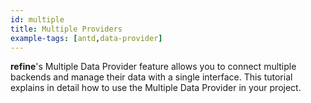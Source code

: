 ```yaml
---
id: multiple
title: Multiple Providers
example-tags: [antd,data-provider]
---
```


**refine**'s Multiple Data Provider feature allows you to connect multiple backends and manage their data with a single interface. This tutorial explains in detail how to use the Multiple Data Provider in your project.

<StackblitzExample path="data-provider-multiple" />
